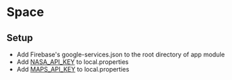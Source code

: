 # Space

## Setup
- Add Firebase's google-services.json to the root directory of app module
- Add [NASA_API_KEY](https://api.nasa.gov/) to local.properties
- Add [MAPS_API_KEY](https://developers.google.com/maps) to local.properties